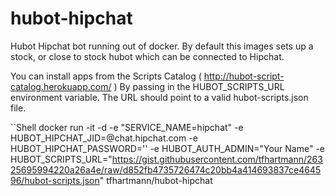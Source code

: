 # hubot-hipchat

Hubot Hipchat bot running out of docker. By default this images sets up a stock,
or close to stock hubot which can be connected to Hipchat.

You can install apps from the Scripts Catalog ( http://hubot-script-catalog.herokuapp.com/ )
By passing in the HUBOT_SCRIPTS_URL environment variable. The URL should point to a valid hubot-scripts.json file. 

``Shell
docker run -it -d -e "SERVICE_NAME=hipchat" -e HUBOT_HIPCHAT_JID=<JID>@chat.hipchat.com -e HUBOT_HIPCHAT_PASSWORD='<PW>' -e HUBOT_AUTH_ADMIN="Your Name" -e HUBOT_SCRIPTS_URL="https://gist.githubusercontent.com/tfhartmann/26325695994220a26a4e/raw/d852fb4735726474c20bb4a414693837ce464596/hubot-scripts.json" tfhartmann/hubot-hipchat
```
